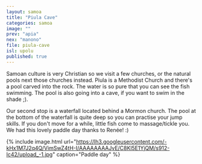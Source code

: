 ```yaml
---
layout: samoa
title: "Piula Cave"
categories: samoa
image: ""
prev: "apia"
nex: "manono"
file: piula-cave
isl: upolu
published: true
---
```


Samoan culture is very Christian so we visit a few churches, or the natural pools next those churches instead. Piula is a Methodist Church and there's a pool carved into the rock. The water is so pure that you can see the fish swimming. The pool is also going into a cave, if you want to swim in the shade ;).

Our second stop is a waterfall located behind a Mormon church. The pool at the bottom of the waterfall is quite deep so you can practise your jump skills. If you don't move for a while, little fish come to massage/tickle you. We had this lovely paddle day thanks to Renée! :)

{% include image.html url="https://lh3.googleusercontent.com/-kHx1M7J2q4Q/VimSwZ4tH-I/AAAAAAAAJvE/C8Kl5E1YjQM/s912-Ic42/upload_-1.jpg" caption="Paddle day" %}
